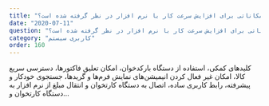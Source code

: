 ```yaml
---
title: "چه امکاناتی برای افزایش سرعت کار با نرم افزار در نظر گرفته شده است؟"
date: "2020-07-11"
question: "چه امکاناتی برای افزایش سرعت کار با نرم افزار در نظر گرفته شده است؟"
category: "کاربری سیستم"
order: 160
---
```


کلیدهای کمکی، استفاده از دستگاه بارکدخوان، امکان تعلیق فاکتورها، دسترسی سریع کالا، امکان غیر فعال کردن انیمیشن‌های نمایش فرم‌ها و گریدها، جستجوی خودکار و پیشرفته، رابط کاربری ساده، اتصال به دستگاه کارتخوان و انتقال مبلغ از نرم افزار به دستگاه کارتخوان و...
